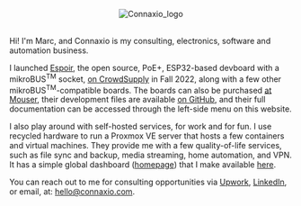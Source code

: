 <center>

![Connaxio_logo](/connaxio_logo_black.svg)

</center>

<br/>
Hi! I'm Marc, and Connaxio is my consulting, electronics, software and automation business.

I launched [Espoir](./espoir/hardware.md), the open source, PoE+, ESP32-based devboard with a mikroBUS<sup>TM</sup> socket, [on CrowdSupply](https://www.crowdsupply.com/connaxio/espoir) in Fall 2022, along with a few other mikroBUS<sup>TM</sup>-compatible boards. The boards can also be purchased [at Mouser](https://www.mouser.com/manufacturer/connaxio/), their development files are available [on GitHub](https://github.com/Connaxio), and their full documentation can be accessed through the left-side menu on this website.

I also play around with self-hosted services, for work and for fun. I use recycled hardware to run a Proxmox VE server that hosts a few containers and virtual machines. They provide me with a few quality-of-life services, such as file sync and backup, media streaming, home automation, and VPN. It has a simple global dashboard ([homepage](https://github.com/benphelps/homepage)) that I make available [here](https://homepage.connaxio.com).

You can reach out to me for consulting opportunities via [Upwork](https://www.upwork.com/freelancers/~01d8726c56a944281c), [LinkedIn](https://www.linkedin.com/in/marc-antoine-lalonde-86390b123), or email, at: hello@connaxio.com.
